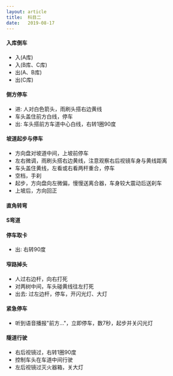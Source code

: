 ```yaml
---
layout: article
title:  科目二
date:   2019-08-17
---
```


#### 入库倒车

* 入(A库)
* 入(B库、C库)
* 出(A、B库)
* 出(C库)

#### 侧方停车

* 进: 人对白色箭头，雨刷头搭右边黄线
* 车头盖住前方白线，停车
* 出: 车头搭前方车道中心白线，右转1圈90度

#### 坡道起步与停车

* 方向盘对坡道中间，上坡前停车
* 左右微调，雨刷头搭右边黄线，注意观察右后视镜车身与黄线距离
* 车头盖住黄线，左看或右看两杆重合，停车
* 空档，手刹
* 起步，方向盘向左微偏，慢慢送离合器，车身较大震动后送刹车
* 上坡后，方向回正

#### 直角转弯

#### S弯道

#### 停车取卡

* 出: 右转90度

#### 窄路掉头

* 人过右边杆，向右打死
* 对两树中间，车头碰黄线往左打死
* 出去: 过左边杆，停车，开闪光灯、大灯

#### 紧急停车

* 听到语音播报"前方..."，立即停车，数7秒，起步并关闪光灯

#### 隧道行驶

* 右后视镜过，右转1圈90度
* 控制车头在车道中间行驶
* 左后视镜过灭火器箱，关大灯
